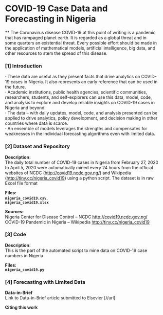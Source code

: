 # COVID-19 Case Data and Forecasting in Nigeria
**
The Coronavirus disease COVID-19 at this point of writing is a pandemic that has rampaged planet earth. It is regarded as a global threat and in some quarters an existential threat. Every possible effort should be made in the application of mathematical models, artificial intelligence, big data, and other resources to stem the spread of this disease.  

### [1] Introduction
·	These data are useful as they present facts that drive analytics on COVID-19 cases in Nigeria. It also represents an early reference that can be used in the future.  
·	Academic institutions, public health agencies, scientific communities, researchers, students, and self-explorers can use this data, model, code, and analysis to explore and develop reliable insights on COVID-19 cases in Nigeria and beyond.  
·	The data – with daily updates, model, code, and analysis presented can be applied to drive analytics, policy development, and decision making in other countries where data is scarce.  
·	An ensemble of models leverages the strengths and compensates for weaknesses in the individual forecasting algorithms even with limited data.  

### [2] Dataset and Repository
**Description:**  
The daily total number of COVID-19 cases in Nigeria from February 27, 2020 to April 5, 2020 were automatically mined every 24 hours from the official websites of NCDC (http://covid19.ncdc.gov.ng/) and Wikipedia (http://tiny.cc/nigeria_covid19) using a python script. The dataset is in raw Excel file format  

**Files:**  
**`nigeria_covid19.csv`**,  
**`nigeria_covid19.xlsx`**  

**Sources:**  
Nigeria Center for Disease Control – NCDC http://covid19.ncdc.gov.ng/  
COVID-19 Pandemic in Nigeria – Wikipedia http://tiny.cc/nigeria_covid19  

### [3] Code  
**Description:**  
This is the part of the automated script to mine data on COVID-19 case numbers in Nigeria  

**Files:**  
**`nigeria_covid19.py`**  

### [4] Forecasting with Limited Data

**Data-in-Brief**  
Link to Data-in-Brief article submitted to Elsevier [//url]  

**Citing this work**  
  
  
  
